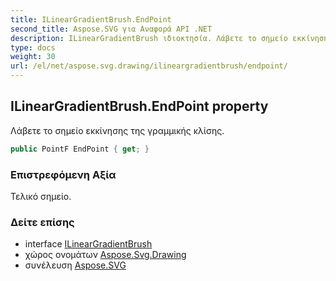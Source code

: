 ```yaml
---
title: ILinearGradientBrush.EndPoint
second_title: Aspose.SVG για Αναφορά API .NET
description: ILinearGradientBrush ιδιοκτησία. Λάβετε το σημείο εκκίνησης της γραμμικής κλίσης.
type: docs
weight: 30
url: /el/net/aspose.svg.drawing/ilineargradientbrush/endpoint/
---
```

## ILinearGradientBrush.EndPoint property

Λάβετε το σημείο εκκίνησης της γραμμικής κλίσης.

```csharp
public PointF EndPoint { get; }
```

### Επιστρεφόμενη Αξία

Τελικό σημείο.

### Δείτε επίσης

* interface [ILinearGradientBrush](../)
* χώρος ονομάτων [Aspose.Svg.Drawing](../../ilineargradientbrush/)
* συνέλευση [Aspose.SVG](../../../)



